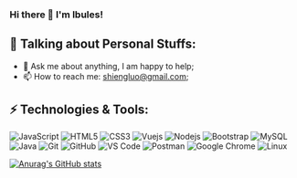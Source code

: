 ### Hi there 👋 I'm lbules!

<!--
**lbules/lbules** is a ✨ _special_ ✨ repository because its `README.md` (this file) appears on your GitHub profile.

Here are some ideas to get you started:

- 🔭 I’m currently working on ...
- 🌱 I’m currently learning ...
- 👯 I’m looking to collaborate on ...
- 🤔 I’m looking for help with ...
- 💬 Ask me about ...
- 📫 How to reach me: ...
- 😄 Pronouns: ...
- ⚡ Fun fact: ...
-->


## 💬 Talking about Personal Stuffs:

- 💬 Ask me about anything, I am happy to help;
- 📫 How to reach me: shiengluo@gmail.com;

## ⚡ Technologies & Tools:
![JavaScript](https://img.shields.io/badge/-JavaScript-black?style=flat-square&logo=javascript)
![HTML5](https://img.shields.io/badge/-HTML5-black?style=flat-square&logo=html5)
![CSS3](https://img.shields.io/badge/-CSS3-black?style=flat-square&logo=css3&logoColor=1572B6)
![Vuejs](https://img.shields.io/badge/-Vuejs-black?style=flat-square&logo=Vue.js)
![Nodejs](https://img.shields.io/badge/-Nodejs-black?style=flat-square&logo=Node.js)
![Bootstrap](https://img.shields.io/badge/-Bootstrap-black?style=flat-square&logo=bootstrap)
![MySQL](https://img.shields.io/badge/-MySQL-black?style=flat-square&logo=mysql)
![Java](https://img.shields.io/badge/-java-black?style=flat-square&logo=java)
![Git](https://img.shields.io/badge/-Git-black?style=flat-square&logo=git)
![GitHub](https://img.shields.io/badge/-GitHub-black?style=flat-square&logo=github)
![VS Code](https://img.shields.io/badge/-VS%20Code-black?style=flat-square&logo=visual-studio-code&logoColor=007ACC)
![Postman](https://img.shields.io/badge/Postman-black?style=flat-square&logo=postman)
![Google Chrome](https://img.shields.io/badge/Chrome-black?style=flat-square&logo=google-chrome)
![Linux](https://img.shields.io/badge/Linux-black?style=flat-square&logo=linux)


[![Anurag's GitHub stats](https://github-readme-stats.vercel.app/api?username=lbules&count_private=true)](https://github.com/anuraghazra/github-readme-stats)


